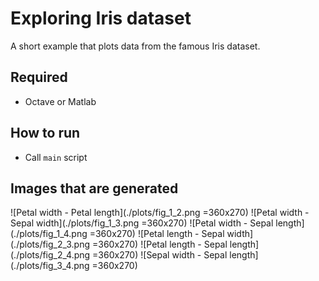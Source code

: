 # Exploring Iris dataset

A short example that plots data from the famous Iris dataset.

## Required
- Octave or Matlab

## How to run
- Call `main` script

## Images that are generated

![Petal width - Petal length](./plots/fig_1_2.png =360x270)
![Petal width - Sepal width](./plots/fig_1_3.png =360x270)
![Petal width - Sepal length](./plots/fig_1_4.png =360x270)
![Petal length - Sepal width](./plots/fig_2_3.png =360x270)
![Petal length - Sepal length](./plots/fig_2_4.png =360x270)
![Sepal width - Sepal length](./plots/fig_3_4.png =360x270)

